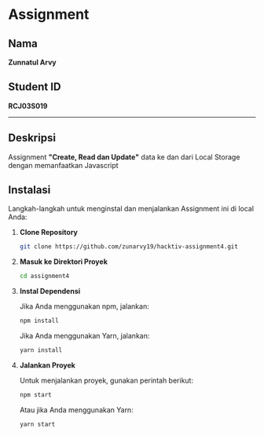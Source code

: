 # Assignment

## Nama

**Zunnatul Arvy**

## Student ID

**RCJ03S019**

---

## Deskripsi

Assignment **"Create, Read dan Update"** data ke dan dari Local Storage dengan memanfaatkan Javascript

## Instalasi

Langkah-langkah untuk menginstal dan menjalankan Assignment ini di local Anda:

1. **Clone Repository**

   ```bash
   git clone https://github.com/zunarvy19/hacktiv-assignment4.git
   ```

2. **Masuk ke Direktori Proyek**

   ```bash
   cd assignment4
   ```

3. **Instal Dependensi**

   Jika Anda menggunakan npm, jalankan:

   ```bash
   npm install
   ```

   Jika Anda menggunakan Yarn, jalankan:

   ```bash
   yarn install
   ```

4. **Jalankan Proyek**

   Untuk menjalankan proyek, gunakan perintah berikut:

   ```bash
   npm start
   ```

   Atau jika Anda menggunakan Yarn:

   ```bash
   yarn start
   ```
